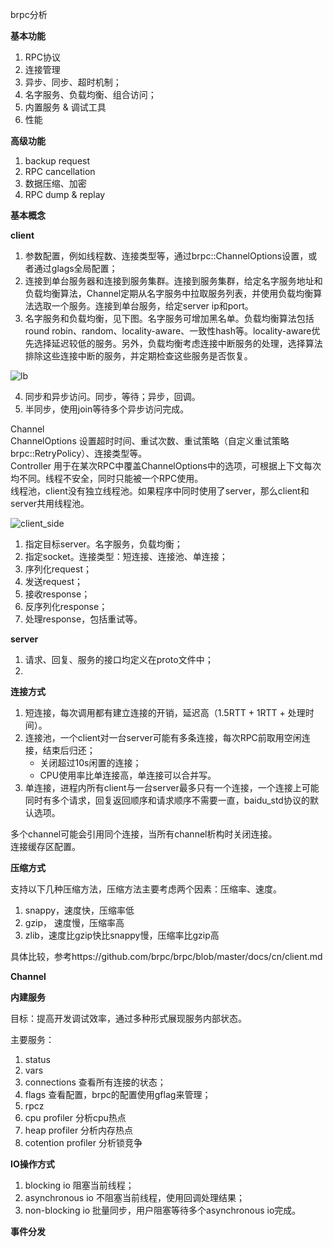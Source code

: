 
brpc分析


**基本功能**

1. RPC协议
2. 连接管理
3. 异步、同步、超时机制；
4. 名字服务、负载均衡、组合访问；
5. 内置服务 & 调试工具
6. 性能

**高级功能**

1. backup request
2. RPC cancellation
3. 数据压缩、加密
4. RPC dump & replay


**基本概念**


**client**

1. 参数配置，例如线程数、连接类型等，通过brpc::ChannelOptions设置，或者通过glags全局配置；
2. 连接到单台服务器和连接到服务集群。连接到服务集群，给定名字服务地址和负载均衡算法，Channel定期从名字服务中拉取服务列表，并使用负载均衡算法选取一个服务。连接到单台服务，给定server ip和port。
3. 名字服务和负载均衡，见下图。名字服务可增加黑名单。负载均衡算法包括round robin、random、locality-aware、一致性hash等。locality-aware优先选择延迟较低的服务。另外，负载均衡考虑连接中断服务的处理，选择算法排除这些连接中断的服务，并定期检查这些服务是否恢复。

![lb](https://github.com/brpc/brpc/blob/master/docs/images/lb.png)

4. 同步和异步访问。同步，等待；异步，回调。
5. 半同步，使用join等待多个异步访问完成。


Channel    
ChannelOptions 设置超时时间、重试次数、重试策略（自定义重试策略brpc::RetryPolicy）、连接类型等。     
Controller 用于在某次RPC中覆盖ChannelOptions中的选项，可根据上下文每次均不同。线程不安全，同时只能被一个RPC使用。    
线程池，client没有独立线程池。如果程序中同时使用了server，那么client和server共用线程池。    

![client_side](https://github.com/brpc/brpc/blob/master/docs/images/client_side.png)

1. 指定目标server。名字服务，负载均衡；
2. 指定socket。连接类型：短连接、连接池、单连接；
3. 序列化request；
4. 发送request；
5. 接收response；
6. 反序列化response；
7. 处理response，包括重试等。

**server**

1. 请求、回复、服务的接口均定义在proto文件中；
2. 

**连接方式**

1. 短连接，每次调用都有建立连接的开销，延迟高（1.5RTT + 1RTT + 处理时间）。
2. 连接池，一个client对一台server可能有多条连接，每次RPC前取用空闲连接，结束后归还；
    - 关闭超过10s闲置的连接；
    - CPU使用率比单连接高，单连接可以合并写。
3. 单连接，进程内所有client与一台server最多只有一个连接，一个连接上可能同时有多个请求，回复返回顺序和请求顺序不需要一直，baidu_std协议的默认选项。


多个channel可能会引用同个连接，当所有channel析构时关闭连接。    
连接缓存区配置。    


**压缩方式**

支持以下几种压缩方法，压缩方法主要考虑两个因素：压缩率、速度。

1. snappy，速度快，压缩率低
2. gzip， 速度慢，压缩率高
3. zlib，速度比gzip快比snappy慢，压缩率比gzip高

具体比较，参考https://github.com/brpc/brpc/blob/master/docs/cn/client.md


**Channel**



**内建服务**

目标：提高开发调试效率，通过多种形式展现服务内部状态。

主要服务：
1. status
2. vars
3. connections 查看所有连接的状态；
4. flags 查看配置，brpc的配置使用gflag来管理；
5. rpcz
6. cpu profiler 分析cpu热点
7. heap profiler 分析内存热点
8. cotention profiler 分析锁竞争


**IO操作方式**

1. blocking io 阻塞当前线程；
2. asynchronous io 不阻塞当前线程，使用回调处理结果；
3. non-blocking io 批量同步，用户阻塞等待多个asynchronous io完成。



**事件分发**









